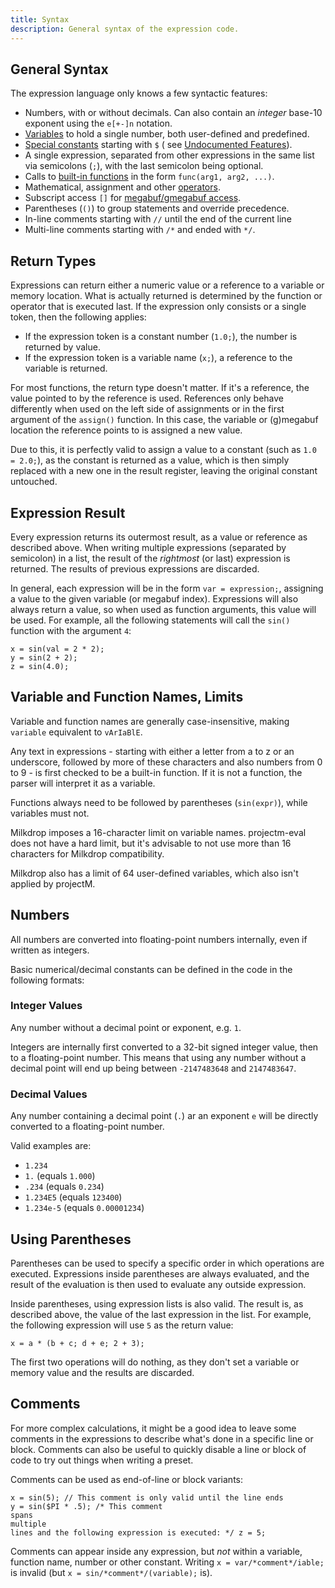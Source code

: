 ```yaml
---
title: Syntax
description: General syntax of the expression code.
---
```


## General Syntax

The expression language only knows a few syntactic features:

- Numbers, with or without decimals. Can also contain an _integer_ base-10 exponent using the `e[+-]n` notation.
- [Variables](variables) to hold a single number, both user-defined and predefined.
- [Special constants](undocumented-features#constants) starting with `$` (
  see [Undocumented Features](undocumented-features)).
- A single expression, separated from other expressions in the same list via semicolons (`;`), with the last semicolon
  being optional.
- Calls to [built-in functions](functions) in the form `func(arg1, arg2, ...)`.
- Mathematical, assignment and other [operators](operators).
- Subscript access `[]` for [megabuf/gmegabuf access](megabuf).
- Parentheses (`()`) to group statements and override precedence.
- In-line comments starting with `//` until the end of the current line
- Multi-line comments starting with `/*` and ended with `*/`.

## Return Types

Expressions can return either a numeric value or a reference to a variable or memory location. What is actually returned
is determined by the function or operator that is executed last. If the expression only consists or a single token, then
the following applies:

- If the expression token is a constant number (`1.0;`), the number is returned by value.
- If the expression token is a variable name (`x;`), a reference to the variable is returned.

For most functions, the return type doesn't matter. If it's a reference, the value pointed to by the reference is used.
References only behave differently when used on the left side of assignments or in the first argument of the `assign()`
function. In this case, the variable or (g)megabuf location the reference points to is assigned a new value.

Due to this, it is perfectly valid to assign a value to a constant (such as `1.0 = 2.0;`), as the constant is returned
as a value, which is then simply replaced with a new one in the result register, leaving the original constant
untouched.

## Expression Result

Every expression returns its outermost result, as a value or reference as described above. When writing multiple
expressions (separated by semicolon) in a list, the result of the _rightmost_ (or last) expression is returned. The
results of previous expressions are discarded.

In general, each expression will be in the form `var = expression;`, assigning a value to the given variable (or
megabuf index). Expressions will also always return a value, so when used as function arguments, this value will be
used. For example, all the following statements will call the `sin()` function with the argument `4`:

```
x = sin(val = 2 * 2);
y = sin(2 + 2);
z = sin(4.0);
```

## Variable and Function Names, Limits

Variable and function names are generally case-insensitive, making `variable` equivalent to `vArIaBlE`.

Any text in expressions - starting with either a letter from a to z or an underscore, followed by more of these
characters and also numbers from 0 to 9 - is first checked to be a built-in function. If it is not a function, the
parser will interpret it as a variable.

Functions always need to be followed by parentheses (`sin(expr)`), while variables must not.

Milkdrop imposes a 16-character limit on variable names. projectm-eval does not have a hard limit, but it's advisable to
not use more than 16 characters for Milkdrop compatibility.

Milkdrop also has a limit of 64 user-defined variables, which also isn't applied by projectM.

## Numbers

All numbers are converted into floating-point numbers internally, even if written as integers.

Basic numerical/decimal constants can be defined in the code in the following formats:

### Integer Values

Any number without a decimal point or exponent, e.g. `1`.

Integers are internally first converted to a 32-bit signed integer value, then to a floating-point number. This means
that using any number without a decimal point will end up being between `-2147483648` and `2147483647`.

### Decimal Values

Any number containing a decimal point (`.`) ar an exponent `e` will be directly converted to a floating-point number.

Valid examples are:

- `1.234`
- `1.` (equals `1.000`)
- `.234` (equals `0.234`)
- `1.234E5` (equals `123400`)
- `1.234e-5` (equals `0.00001234`)

## Using Parentheses

Parentheses can be used to specify a specific order in which operations are executed. Expressions inside parentheses are
always evaluated, and the result of the evaluation is then used to evaluate any outside expression.

Inside parentheses, using expression lists is also valid. The result is, as described above, the value of the last
expression in the list. For example, the following expression will use `5` as the return value:

```
x = a * (b + c; d + e; 2 + 3);
```

The first two operations will do nothing, as they don't set a variable or memory value and the results are discarded.

## Comments

For more complex calculations, it might be a good idea to leave some comments in the expressions to describe what's done
in a specific line or block. Comments can also be useful to quickly disable a line or block of code to try out things
when writing a preset.

Comments can be used as end-of-line or block variants:

```
x = sin(5); // This comment is only valid until the line ends
y = sin($PI * .5); /* This comment
spans
multiple
lines and the following expression is executed: */ z = 5;
```

Comments can appear inside any expression, but _not_ within a variable, function name, number or other constant.
Writing `x = var/*comment*/iable;` is invalid (but `x = sin/*comment*/(variable);` is).
